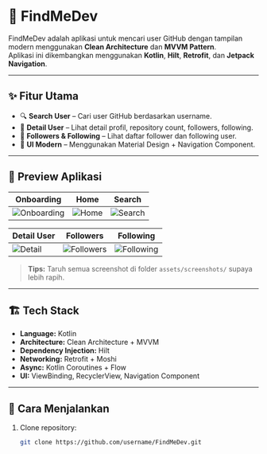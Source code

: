 # 📱 FindMeDev

FindMeDev adalah aplikasi untuk mencari user GitHub dengan tampilan modern menggunakan **Clean Architecture** dan **MVVM Pattern**.  
Aplikasi ini dikembangkan menggunakan **Kotlin**, **Hilt**, **Retrofit**, dan **Jetpack Navigation**.

---

## ✨ Fitur Utama

- 🔍 **Search User** – Cari user GitHub berdasarkan username.
- 📄 **Detail User** – Lihat detail profil, repository count, followers, following.
- 👥 **Followers & Following** – Lihat daftar follower dan following user.
- 🎨 **UI Modern** – Menggunakan Material Design + Navigation Component.

---

## 📸 Preview Aplikasi

| Onboarding | Home | Search |
|-----------|------|--------|
| ![Onboarding](assets/screenshots/onboarding.png) | ![Home](assets/screenshots/home.png) | ![Search](assets/screenshots/search.png) |

| Detail User | Followers | Following |
|------------|-----------|-----------|
| ![Detail](assets/screenshots/detail_user.png) | ![Followers](assets/screenshots/followers.png) | ![Following](assets/screenshots/following.png) |

> **Tips:** Taruh semua screenshot di folder `assets/screenshots/` supaya lebih rapih.

---

## 🏗️ Tech Stack

- **Language:** Kotlin
- **Architecture:** Clean Architecture + MVVM
- **Dependency Injection:** Hilt
- **Networking:** Retrofit + Moshi
- **Async:** Kotlin Coroutines + Flow
- **UI:** ViewBinding, RecyclerView, Navigation Component

---

## 🚀 Cara Menjalankan

1. Clone repository:
   ```bash
   git clone https://github.com/username/FindMeDev.git
